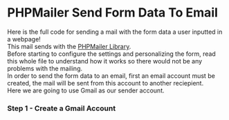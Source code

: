 # PHPMailer Send Form Data To Email
Here is the full code for sending a mail with the form data a user inputted in a webpage!<br>
This mail sends with the <a href="https://en.wikipedia.org/wiki/PHPMailer">PHPMailer Library</a>.<br>
Before starting to configure the settings and personalizing the form, read this whole file to understand how it works so there would not be any problems with the mailing.<br>
In order to send the form data to an email, first an email account must be created, the mail will be sent from this account to another reciepient.<br>
Here we are going to use Gmail as our sender account.<br>
### Step 1 - Create a Gmail Account 
